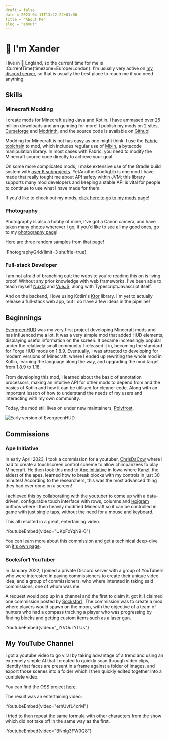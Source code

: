 ```yaml
--- 
draft = false
date = 2023-04-11T13:22:22+01:00
title = "About Me"
slug = "about" 
---
```


# :wave: I'm Xander

I live in :england: England, so the current time for me is :CurrentTime{timezone=Europe/London}.
I'm usually very active on [my discord server](https://short.isxander.dev/discord), so that is usually the best place to reach me if you need anything.

## Skills

### Minecraft Modding

I create mods for Minecraft using Java and Kotlin. I have ammased over 25 million downloads and am gunning for more!
I publish my mods on 2 sites, [Curseforge](https://www.curseforge.com/members/xanderisdev) and [Modrinth](https://modrinth.com/user/isxander), and the source code is available on [Github](https://github.com/isXander)!

Modding for Minecraft is not has easy as one might think. I use the [Fabric toolchain](https://fabricmc.net) to mod, which includes regular use of [Mixin](https://github.com/Spongepowered/Mixin), a bytecode manipulation library. In most cases with Fabric, you need to modify the Minecraft source code directly to achieve your goal.

On some more complicated mods, I make extensive use of the Gradle build system with [over 6 subprojects](https://github.com/isXander/YetAnotherConfigLib). YetAnotherConfigLib is one mod I have made that really tought me about API safety within JVM; this library supports many mod developers and keeping a stable API is vital for people to continue to use what I have made for them.

If you'd like to check out my mods, [click here to go to my mods page](/mods)!

### Photography

Photography is also a hobby of mine, I've got a Canon camera, and have taken many photos wherever I go, if you'd like to see all my good ones, go to my [photography page](/photography)!

Here are three random samples from that page!

:PhotographyGrid{limit=3 shuffle=true}

### Full-stack Developer

I am not afraid of branching out; the website you're reading this on is living proof. Without any prior knowledge with web frameworks, I've been able to teach myself [Nuxt3](https://nuxt.com) and [VueJS](https://vuejs.org/), along with Typescript/Javascript itself.

And on the backend, I love using Kotlin's [Ktor](https://ktor.io/) library. I'm yet to actually release a full-stack web app, but I do have a few ideas in the pipeline!

## Beginnings

[EvergreenHUD](https://github.com/isXander/EvergreenHUD/tree/1.19) was my very first project developing
Minecraft mods and has influenced me a lot. It was a very simple mod that added HUD elements, displaying
useful information on the screen. It became increasingly popular under the relatively small community
I released it in, becoming the standard for Forge HUD mods on 1.8.9. Eventually, I was attracted to
developing for modern versions of Minecraft, where I ended up rewriting the whole mod in Kotlin,
learning the language along the way, and upgrading the mod target from 1.8.9 to 1.18.

From developing this mod, I learned about the basic of annotation processors, making an intuitive API for
other mods to depend from and the basics of Kotlin and how it can be utilised for cleaner code. Along with an
important lesson of how to understand the needs of my users and interacting with my own community.

Today, the mod still lives on under new maintainers, [Polyfrost](https://github.com/orgs/Polyfrost).

![Early version of EvergreenHUD](/images/evergreenhud.webp)

## Commissions

### Ape Initiative

In early April 2023, I took a commission for a youtuber, [ChrisDaCow](https://youtube.com/@ChrisDaCow)
where I had to create a touchscreen control scheme to allow chimpanzees to play Minecraft. He then took this
mod to [Ape Initiative](https://www.apeinitiative.org/) in Iowa where Kanzi, the eldest of the apes,
learned how to break blocks with my controls in just 30 minutes! According to the researchers, this was the
most advanced thing they had ever done on a screen!

I achieved this by collaborating with the youtuber to come up with a data-driven, configurable touch
interface with rows, columns and [lexigram](https://www.apeinitiative.org/lexigrams) buttons where I then
heavily modified Minecraft so it can be controlled in game with just single taps, without the need for a
mouse and keyboard.

This all resulted in a great, entertaining video.

:YoutubeEmbed{video="UKpFoYqN9-0"}

You can learn more about this commission and get a techinical deep-dive on [it's own page](/mods/bonobocraft).

### Socksfor1 YouTuber

In January 2022, I joined a private Discord server with a group of YouTubers who were interested in
paying commissioners to create their unique video idea, and a group of commissioners, who where intersted
in taking said commissions, one of whom was me.

A request would pop up in a channel and the first to claim it, got it. I claimed one commission posted
by [Socksfor1](https://youtube.com/c/socksfor1). The commission was to create a mod where players would
spawn on the moon, with the objective of a team of hunters who had a compass tracking a player who was progressing
by finding blocks and getting custom items such as a laser gun.

:YoutubeEmbed{video="_IYVOuLYLUs"}

## My YouTube Channel

I got a youtube video to go viral by taking advantage of a trend and using an extremely simple AI that
I created to quickly scan through video clips, identify that faces are present in a frame against a folder of images,
and export those scenes into a folder which I then quickly edited together into a complete video.

You can find the OSS project [here](https://github.com/isXander/FaceFinder).

The result was an entertaining video:

:YoutubeEmbed{video="erhUvfL4crM"}

I tried to then repeat the same formula with other characters from the show which did not take off in the
same way as the first.

:YoutubeEmbed{video="BNnlg3FW0Q8"}
